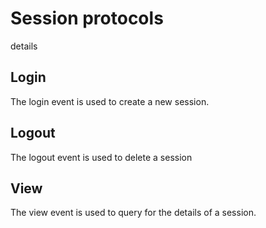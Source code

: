 # Session protocols
details
## Login

The login event is used to create a new session.

## Logout

The logout event is used to delete a session

## View

The view event is used to query for the details of a session.


